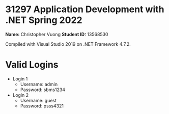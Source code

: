 # 31297 Application Development with .NET Spring 2022
**Name:** Christopher Vuong
**Student ID:** 13568530

Compiled with Visual Studio 2019 on .NET Framework 4.7.2.

# Valid Logins
- Login 1
  - Username: admin
  - Password: sbms1234
- Login 2
  - Username: guest
  - Password: psss4321
